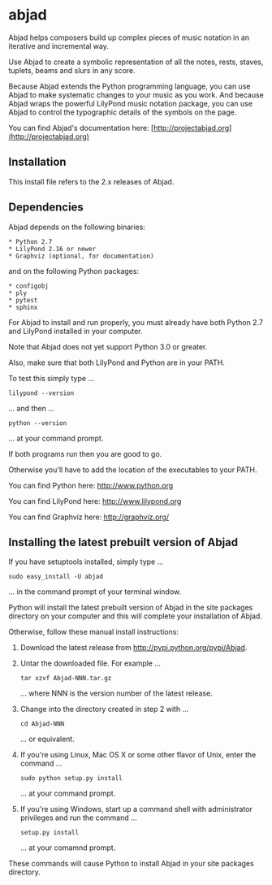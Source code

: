 abjad
=====

Abjad helps composers build up complex pieces of music notation in an iterative
and incremental way.

Use Abjad to create a symbolic representation of all the notes, rests, staves,
tuplets, beams and slurs in any score.

Because Abjad extends the Python programming language, you can use Abjad to
make systematic changes to your music as you work. And because Abjad wraps the
powerful LilyPond music notation package, you can use Abjad to control the
typographic details of the symbols on the page.

You can find Abjad's documentation here:
[http://projectabjad.org](http://projectabjad.org)


Installation
------------

This install file refers to the 2.x releases of Abjad.


Dependencies
------------

Abjad depends on the following binaries:

    * Python 2.7
    * LilyPond 2.16 or newer
    * Graphviz (optional, for documentation)

and on the following Python packages:

    * configobj
    * ply
    * pytest
    * sphinx

For Abjad to install and run properly, you must already have both Python 2.7
and LilyPond installed in your computer.

Note that Abjad does not yet support Python 3.0 or greater.

Also, make sure that both LilyPond and Python are in your PATH.

To test this simply type ...

    lilypond --version

... and then ...

    python --version

... at your command prompt. 

If both programs run then you are good to go.

Otherwise you'll have to add the location of the executables to your PATH.

You can find Python here: http://www.python.org

You can find LilyPond here: http://www.lilypond.org

You can find Graphviz here: http://graphviz.org/


Installing the latest prebuilt version of Abjad
-----------------------------------------------

If you have setuptools installed, simply type ...

    sudo easy_install -U abjad

... in the command prompt of your terminal window.

Python will install the latest prebuilt version of Abjad 
in the site packages directory on your computer and 
this will complete your installation of Abjad.

Otherwise, follow these manual install instructions:

1.  Download the latest release from http://pypi.python.org/pypi/Abjad.

2.  Untar the downloaded file. For example ...

        tar xzvf Abjad-NNN.tar.gz
    
    ... where NNN is the version number of the latest release.

3.  Change into the directory created in step 2 with ...

        cd Abjad-NNN

    ... or equivalent.

4.  If you're using Linux, Mac OS X or some other flavor of Unix, 
    enter the command ...

        sudo python setup.py install

    ... at your command prompt.

5.  If you're using Windows, start up a command shell with administrator
    privileges and run the command ...

        setup.py install

    ... at your comamnd prompt.

These commands will cause Python to install Abjad in your site packages
directory.
